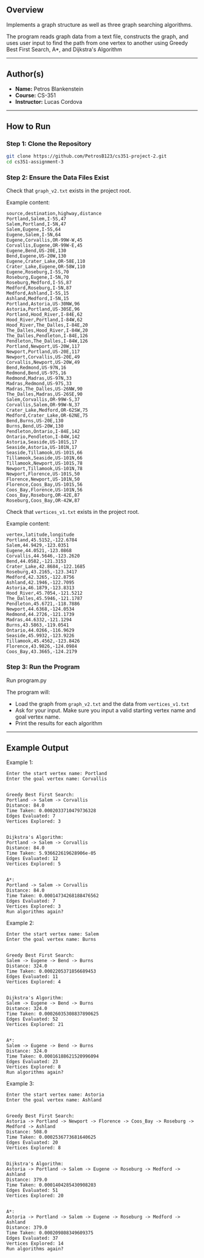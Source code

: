 ## Overview

Implements a graph structure as well as three graph searching algorithms.

The program reads graph data from a text file, constructs the graph, and uses user input to find the path from one vertex to another using Greedy Best First Search, A*, and Dijkstra's Algorithm

---

## Author(s)

* **Name:** Petros Blankenstein
* **Course:** CS-351
* **Instructor:** Lucas Cordova

---

## How to Run

### Step 1: Clone the Repository

```bash
git clone https://github.com/PetrosB123/cs351-project-2.git
cd cs351-assignment-3
```

### Step 2: Ensure the Data Files Exist

Check that `graph_v2.txt` exists in the project root.

Example content:

```
source,destination,highway,distance
Portland,Salem,I-5S,47
Salem,Portland,I-5N,47
Salem,Eugene,I-5S,64
Eugene,Salem,I-5N,64
Eugene,Corvallis,OR-99W-W,45
Corvallis,Eugene,OR-99W-E,45
Eugene,Bend,US-20E,130
Bend,Eugene,US-20W,130
Eugene,Crater_Lake,OR-58E,110
Crater_Lake,Eugene,OR-58W,110
Eugene,Roseburg,I-5S,70
Roseburg,Eugene,I-5N,70
Roseburg,Medford,I-5S,87
Medford,Roseburg,I-5N,87
Medford,Ashland,I-5S,15
Ashland,Medford,I-5N,15
Portland,Astoria,US-30NW,96
Astoria,Portland,US-30SE,96
Portland,Hood_River,I-84E,62
Hood_River,Portland,I-84W,62
Hood_River,The_Dalles,I-84E,20
The_Dalles,Hood_River,I-84W,20
The_Dalles,Pendleton,I-84E,126
Pendleton,The_Dalles,I-84W,126
Portland,Newport,US-20W,117
Newport,Portland,US-20E,117
Newport,Corvallis,US-20E,49
Corvallis,Newport,US-20W,49
Bend,Redmond,US-97N,16
Redmond,Bend,US-97S,16
Redmond,Madras,US-97N,33
Madras,Redmond,US-97S,33
Madras,The_Dalles,US-26NW,90
The_Dalles,Madras,US-26SE,90
Salem,Corvallis,OR-99W-S,37
Corvallis,Salem,OR-99W-N,37
Crater_Lake,Medford,OR-62SW,75
Medford,Crater_Lake,OR-62NE,75
Bend,Burns,US-20E,130
Burns,Bend,US-20W,130
Pendleton,Ontario,I-84E,142
Ontario,Pendleton,I-84W,142
Astoria,Seaside,US-101S,17
Seaside,Astoria,US-101N,17
Seaside,Tillamook,US-101S,66
Tillamook,Seaside,US-101N,66
Tillamook,Newport,US-101S,78
Newport,Tillamook,US-101N,78
Newport,Florence,US-101S,50
Florence,Newport,US-101N,50
Florence,Coos_Bay,US-101S,56
Coos_Bay,Florence,US-101N,56
Coos_Bay,Roseburg,OR-42E,87
Roseburg,Coos_Bay,OR-42W,87
```

Check that `vertices_v1.txt` exists in the project root.

Example content:

```
vertex,latitude,longitude
Portland,45.5152,-122.6784
Salem,44.9429,-123.0351
Eugene,44.0521,-123.0868
Corvallis,44.5646,-123.2620
Bend,44.0582,-121.3153
Crater_Lake,42.8684,-122.1685
Roseburg,43.2165,-123.3417
Medford,42.3265,-122.8756
Ashland,42.1946,-122.7095
Astoria,46.1879,-123.8313
Hood_River,45.7054,-121.5212
The_Dalles,45.5946,-121.1787
Pendleton,45.6721,-118.7886
Newport,44.6368,-124.0534
Redmond,44.2726,-121.1739
Madras,44.6332,-121.1294
Burns,43.5863,-119.0541
Ontario,44.0266,-116.9629
Seaside,45.9932,-123.9226
Tillamook,45.4562,-123.8426
Florence,43.9826,-124.0984
Coos_Bay,43.3665,-124.2179
```

### Step 3: Run the Program

Run program.py

The program will:
* Load the graph from `graph_v2.txt` and the data from `vertices_v1.txt`
* Ask for your input. Make sure you input a valid starting vertex name and goal vertex name.
* Print the results for each algorithm

---

## Example Output

Example 1:
```
Enter the start vertex name: Portland
Enter the goal vertex name: Corvallis


Greedy Best First Search:
Portland -> Salem -> Corvallis
Distance: 84.0
Time Taken: 0.0002033710479736328
Edges Evaluated: 7
Vertices Explored: 3


Dijkstra's Algorithm:
Portland -> Salem -> Corvallis
Distance: 84.0
Time Taken: 5.936622619628906e-05
Edges Evaluated: 12
Vertices Explored: 5


A*:
Portland -> Salem -> Corvallis
Distance: 84.0
Time Taken: 0.00014734268188476562
Edges Evaluated: 7
Vertices Explored: 3
Run algorithms again?
```


Example 2:
```
Enter the start vertex name: Salem
Enter the goal vertex name: Burns


Greedy Best First Search:
Salem -> Eugene -> Bend -> Burns
Distance: 324.0
Time Taken: 0.0002205371856689453
Edges Evaluated: 11
Vertices Explored: 4


Dijkstra's Algorithm:
Salem -> Eugene -> Bend -> Burns
Distance: 324.0
Time Taken: 0.00026035308837890625
Edges Evaluated: 52
Vertices Explored: 21


A*:
Salem -> Eugene -> Bend -> Burns
Distance: 324.0
Time Taken: 0.00016188621520996094
Edges Evaluated: 23
Vertices Explored: 8
Run algorithms again?
```


Example 3:
```
Enter the start vertex name: Astoria
Enter the goal vertex name: Ashland


Greedy Best First Search:
Astoria -> Portland -> Newport -> Florence -> Coos_Bay -> Roseburg -> Medford -> Ashland
Distance: 508.0
Time Taken: 0.0002536773681640625
Edges Evaluated: 20
Vertices Explored: 8


Dijkstra's Algorithm:
Astoria -> Portland -> Salem -> Eugene -> Roseburg -> Medford -> Ashland
Distance: 379.0
Time Taken: 0.0001404285430908203
Edges Evaluated: 51
Vertices Explored: 20


A*:
Astoria -> Portland -> Salem -> Eugene -> Roseburg -> Medford -> Ashland
Distance: 379.0
Time Taken: 0.000209808349609375
Edges Evaluated: 37
Vertices Explored: 14
Run algorithms again?
```
